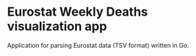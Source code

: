 # Eurostat Weekly Deaths visualization app

Application for parsing Eurostat data (TSV format) written in Go.